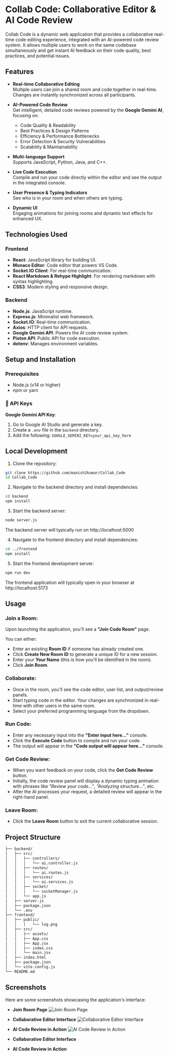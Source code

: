 # Collab Code: Collaborative Editor & AI Code Review 

Collab Code is a dynamic web application that provides a collaborative real-time code editing experience, integrated with an AI-powered code review system. It allows multiple users to work on the same codebase simultaneously and get instant AI feedback on their code quality, best practices, and potential issues.


## Features

- **Real-time Collaborative Editing**  
  Multiple users can join a shared room and code together in real-time. Changes are instantly synchronized across all participants.

- **AI-Powered Code Review**  
  Get intelligent, detailed code reviews powered by the **Google Gemini AI**, focusing on:
  - Code Quality & Readability  
  - Best Practices & Design Patterns  
  - Efficiency & Performance Bottlenecks  
  - Error Detection & Security Vulnerabilities  
  - Scalability & Maintainability

- **Multi-language Support**  
  Supports JavaScript, Python, Java, and C++.

- **Live Code Execution**  
  Compile and run your code directly within the editor and see the output in the integrated console.

- **User Presence & Typing Indicators**  
  See who is in your room and when others are typing.

- **Dynamic UI**  
  Engaging animations for joining rooms and dynamic text effects for enhanced UX.


## Technologies Used

### Frontend
- **React**: JavaScript library for building UI.
- **Monaco Editor**: Code editor that powers VS Code.
- **Socket.IO Client**: For real-time communication.
- **React Markdown & Rehype Highlight**: For rendering markdown with syntax highlighting.
- **CSS3**: Modern styling and responsive design.

### Backend
- **Node.js**: JavaScript runtime.
- **Express.js**: Minimalist web framework.
- **Socket.IO**: Real-time communication.
- **Axios**: HTTP client for API requests.
- **Google Gemini API**: Powers the AI code review system.
- **Piston API**: Public API for code execution.
- **dotenv**: Manages environment variables.

## Setup and Installation

### Prerequisites
- Node.js (v14 or higher)
- npm or yarn

### 🔑 API Keys

**Google Gemini API Key**:
1. Go to Google AI Studio and generate a key.
2. Create a `.env` file in the `backend` directory.
3. Add the following:
`GOOGLE_GEMINI_KEY=your_api_key_here`
## Local Development

1. Clone the repository:

```bash
git clone https://github.com/manish2kumar/Collab_Code
cd Collab_Code
```
2. Navigate to the backend directory and install dependencies:

```bash
cd backend
npm install
```
3. Start the backend server:

```bash
node server.js
```
The backend server will typically run on http://localhost:5000

4. Navigate to the frontend directory and install dependencies:

```bash
cd ../frontend
npm install
```
5. Start the frontend development server:


```bash
npm run dev
```
The frontend application will typically open in your browser at http://localhost:5173

## Usage

### Join a Room:

Upon launching the application, you'll see a **"Join Code Room"** page.

You can either:

- Enter an existing **Room ID** if someone has already created one.
- Click **Create New Room ID** to generate a unique ID for a new session.
- Enter your **Your Name** (this is how you'll be identified in the room).
- Click **Join Room**.

### Collaborate:

- Once in the room, you'll see the code editor, user list, and output/review panels.
- Start typing code in the editor. Your changes are synchronized in real-time with other users in the same room.
- Select your preferred programming language from the dropdown.

### Run Code:

- Enter any necessary input into the **"Enter input here..."** console.
- Click the **Execute Code** button to compile and run your code.
- The output will appear in the **"Code output will appear here..."** console.

### Get Code Review:

- When you want feedback on your code, click the **Get Code Review** button.
- Initially, the code review panel will display a dynamic typing animation with phrases like *"Review your code..."*, *"Analyzing structure..."*, etc.
- After the AI processes your request, a detailed review will appear in the right-hand panel.

### Leave Room:

- Click the **Leave Room** button to exit the current collaborative session.

## Project Structure

```bash
├── backend/
│   ├── src/
│   │   ├── controllers/
│   │   │   └── ai.controller.js        
│   │   ├── routes/
│   │   │   └── ai.routes.js            
│   │   ├── services/
│   │   │   └── ai.services.js          
│   │   ├── socket/
│   │   │   └── socketManager.js   
│   │   └── app.js                    
│   ├── server.js                  
│   ├── package.json
│   └── .env                        
├── frontend/
│   ├── public/
│   │   │   └── log.png
│   ├── src/
│   │   ├── assets/
│   │   ├── App.css                
│   │   ├── App.jsx                 
│   │   ├── index.css               
│   │   └── main.jsx              
│   ├── index.html
│   ├── package.json
│   └── vite.config.js             
└── README.md
```           
## Screenshots

Here are some screenshots showcasing the application's interface:

- **Join Room Page**
  ![Join Room Page](https://github.com/manish2kumar/Collab_Code/blob/main/screenshorts/Join%20Room%20Page.png)

- **Collaborative Editor Interface**
  ![Collaborative Editor Interface](https://github.com/manish2kumar/Collab_Code/blob/main/screenshorts/Collaborative%20Editor%20Interface.png)

- **AI Code Review in Action**
  ![AI Code Review in Action](https://github.com/manish2kumar/Collab_Code/blob/main/screenshorts/AI%20Code%20Review%20in%20Action.png)
  

- **Collaborative Editor Interface**


- **AI Code Review in Action**
